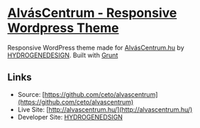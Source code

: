 # [AlvásCentrum - Responsive Wordpress Theme](http://alvascentrum.hu/)

Responsive WordPress theme made for [AlvásCentrum.hu](http://alvascentrum.hu) by [HYDROGENEDESIGN](http://hydrogene.hu/). Built with [Grunt](http://gruntjs.com/)

## Links

* Source: [https://github.com/ceto/alvascentrum](https://github.com/ceto/alvascentrum)
* Live Site: [http://alvascentrum.hu/](http://alvascentrum.hu/)
* Developer Site: [HYDROGENEDSIGN](http://hydrogene.hu)